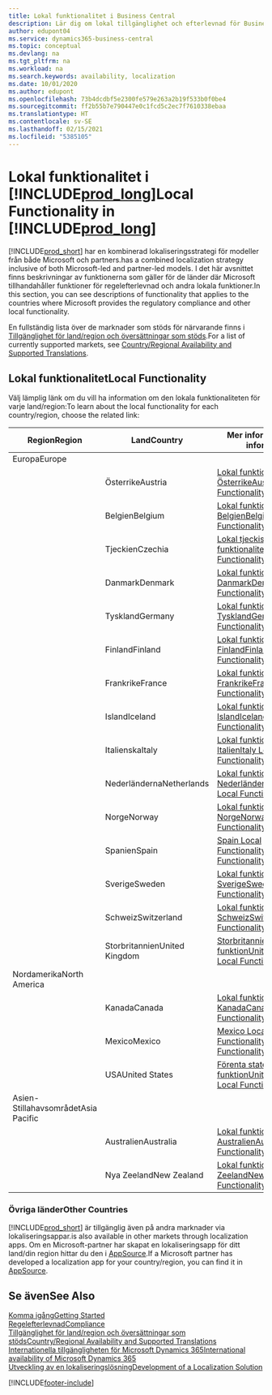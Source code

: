 ```yaml
---
title: Lokal funktionalitet i Business Central
description: Lär dig om lokal tillgänglighet och efterlevnad för Business Central för de länder där Microsoft tillhandahåller den lokala funktionaliteten.
author: edupont04
ms.service: dynamics365-business-central
ms.topic: conceptual
ms.devlang: na
ms.tgt_pltfrm: na
ms.workload: na
ms.search.keywords: availability, localization
ms.date: 10/01/2020
ms.author: edupont
ms.openlocfilehash: 73b4dcdbf5e2300fe579e263a2b19f533b0f0be4
ms.sourcegitcommit: ff2b55b7e790447e0c1fcd5c2ec7f7610338ebaa
ms.translationtype: HT
ms.contentlocale: sv-SE
ms.lasthandoff: 02/15/2021
ms.locfileid: "5385105"
---
```

# <a name="local-functionality-in-prod_long"></a><span data-ttu-id="dd939-103">Lokal funktionalitet i [!INCLUDE[prod_long](includes/prod_long.md)]</span><span class="sxs-lookup"><span data-stu-id="dd939-103">Local Functionality in [!INCLUDE[prod_long](includes/prod_long.md)]</span></span>

[!INCLUDE[prod_short](includes/prod_short.md)] <span data-ttu-id="dd939-104">har en kombinerad lokaliseringsstrategi för modeller från både Microsoft och partners.</span><span class="sxs-lookup"><span data-stu-id="dd939-104">has a combined localization strategy inclusive of both Microsoft-led and partner-led models.</span></span> <span data-ttu-id="dd939-105">I det här avsnittet finns beskrivningar av funktionerna som gäller för de länder där Microsoft tillhandahåller funktioner för regelefterlevnad och andra lokala funktioner.</span><span class="sxs-lookup"><span data-stu-id="dd939-105">In this section, you can see descriptions of functionality that applies to the countries where Microsoft provides the regulatory compliance and other local functionality.</span></span>  

<span data-ttu-id="dd939-106">En fullständig lista över de marknader som stöds för närvarande finns i [Tillgänglighet för land/region och översättningar som stöds](/dynamics365/business-central/dev-itpro/compliance/apptest-countries-and-translations?toc=/dynamics365/business-central/toc.json).</span><span class="sxs-lookup"><span data-stu-id="dd939-106">For a list of currently supported markets, see [Country/Regional Availability and Supported Translations](/dynamics365/business-central/dev-itpro/compliance/apptest-countries-and-translations?toc=/dynamics365/business-central/toc.json).</span></span>  

## <a name="local-functionality"></a><span data-ttu-id="dd939-107">Lokal funktionalitet</span><span class="sxs-lookup"><span data-stu-id="dd939-107">Local Functionality</span></span>

<span data-ttu-id="dd939-108">Välj lämplig länk om du vill ha information om den lokala funktionaliteten för varje land/region:</span><span class="sxs-lookup"><span data-stu-id="dd939-108">To learn about the local functionality for each country/region, choose the related link:</span></span>

| <span data-ttu-id="dd939-109">Region</span><span class="sxs-lookup"><span data-stu-id="dd939-109">Region</span></span> | <span data-ttu-id="dd939-110">Land</span><span class="sxs-lookup"><span data-stu-id="dd939-110">Country</span></span> | <span data-ttu-id="dd939-111">Mer information</span><span class="sxs-lookup"><span data-stu-id="dd939-111">More information</span></span> |
| --- | --- |--- |
| <span data-ttu-id="dd939-112">Europa</span><span class="sxs-lookup"><span data-stu-id="dd939-112">Europe</span></span> |  | |
|        | <span data-ttu-id="dd939-113">Österrike</span><span class="sxs-lookup"><span data-stu-id="dd939-113">Austria</span></span> | [<span data-ttu-id="dd939-114">Lokal funktionalitet för Österrike</span><span class="sxs-lookup"><span data-stu-id="dd939-114">Austria Local Functionality</span></span>](localfunctionality/austria/austria-local-functionality.md) |
|        | <span data-ttu-id="dd939-115">Belgien</span><span class="sxs-lookup"><span data-stu-id="dd939-115">Belgium</span></span> | [<span data-ttu-id="dd939-116">Lokal funktionalitet för Belgien</span><span class="sxs-lookup"><span data-stu-id="dd939-116">Belgium Local Functionality</span></span>](localfunctionality/belgium/belgium-local-functionality.md) |
|        | <span data-ttu-id="dd939-117">Tjeckien</span><span class="sxs-lookup"><span data-stu-id="dd939-117">Czechia</span></span> | [<span data-ttu-id="dd939-118">Lokal tjeckisk funktionalitet</span><span class="sxs-lookup"><span data-stu-id="dd939-118">Czech Local Functionality</span></span>](localfunctionality/czech/czech-local-functionality.md) |
|        | <span data-ttu-id="dd939-119">Danmark</span><span class="sxs-lookup"><span data-stu-id="dd939-119">Denmark</span></span> | [<span data-ttu-id="dd939-120">Lokal funktionalitet för Danmark</span><span class="sxs-lookup"><span data-stu-id="dd939-120">Denmark Local Functionality</span></span>](localfunctionality/denmark/denmark-local-functionality.md) |
|        | <span data-ttu-id="dd939-121">Tyskland</span><span class="sxs-lookup"><span data-stu-id="dd939-121">Germany</span></span> | [<span data-ttu-id="dd939-122">Lokal funktionalitet för Tyskland</span><span class="sxs-lookup"><span data-stu-id="dd939-122">Germany Local Functionality</span></span>](localfunctionality/germany/germany-local-functionality.md) |
|        | <span data-ttu-id="dd939-123">Finland</span><span class="sxs-lookup"><span data-stu-id="dd939-123">Finland</span></span> | [<span data-ttu-id="dd939-124">Lokal funktionalitet för Finland</span><span class="sxs-lookup"><span data-stu-id="dd939-124">Finland Local Functionality</span></span>](localfunctionality/finland/finland-local-functionality.md) |
|        | <span data-ttu-id="dd939-125">Frankrike</span><span class="sxs-lookup"><span data-stu-id="dd939-125">France</span></span> | [<span data-ttu-id="dd939-126">Lokal funktionalitet för Frankrike</span><span class="sxs-lookup"><span data-stu-id="dd939-126">France Local Functionality</span></span>](localfunctionality/france/france-local-functionality.md) |
|        | <span data-ttu-id="dd939-127">Island</span><span class="sxs-lookup"><span data-stu-id="dd939-127">Iceland</span></span> | [<span data-ttu-id="dd939-128">Lokal funktionalitet för Island</span><span class="sxs-lookup"><span data-stu-id="dd939-128">Iceland Local Functionality</span></span>](localfunctionality/iceland/iceland-local-functionality.md) |
|        | <span data-ttu-id="dd939-129">Italienska</span><span class="sxs-lookup"><span data-stu-id="dd939-129">Italy</span></span> | [<span data-ttu-id="dd939-130">Lokal funktionalitet för Italien</span><span class="sxs-lookup"><span data-stu-id="dd939-130">Italy Local Functionality</span></span>](localfunctionality/italy/italy-local-functionality.md) |
|        | <span data-ttu-id="dd939-131">Nederländerna</span><span class="sxs-lookup"><span data-stu-id="dd939-131">Netherlands</span></span> | [<span data-ttu-id="dd939-132">Lokal funktionalitet för Nederländerna</span><span class="sxs-lookup"><span data-stu-id="dd939-132">Netherlands Local Functionality</span></span>](localfunctionality/netherlands/netherlands-local-functionality.md) |
|        | <span data-ttu-id="dd939-133">Norge</span><span class="sxs-lookup"><span data-stu-id="dd939-133">Norway</span></span> | [<span data-ttu-id="dd939-134">Lokal funktionalitet för Norge</span><span class="sxs-lookup"><span data-stu-id="dd939-134">Norway Local Functionality</span></span>](localfunctionality/norway/norway-local-functionality.md) |
|        | <span data-ttu-id="dd939-135">Spanien</span><span class="sxs-lookup"><span data-stu-id="dd939-135">Spain</span></span> | [<span data-ttu-id="dd939-136">Spain Local Functionality</span><span class="sxs-lookup"><span data-stu-id="dd939-136">Spain Local Functionality</span></span>](localfunctionality/spain/spain-local-functionality.md) |
|        | <span data-ttu-id="dd939-137">Sverige</span><span class="sxs-lookup"><span data-stu-id="dd939-137">Sweden</span></span> | [<span data-ttu-id="dd939-138">Lokal funktionalitet för Sverige</span><span class="sxs-lookup"><span data-stu-id="dd939-138">Sweden Local Functionality</span></span>](localfunctionality/sweden/sweden-local-functionality.md) |
|        | <span data-ttu-id="dd939-139">Schweiz</span><span class="sxs-lookup"><span data-stu-id="dd939-139">Switzerland</span></span> | [<span data-ttu-id="dd939-140">Lokal funktionalitet för Schweiz</span><span class="sxs-lookup"><span data-stu-id="dd939-140">Switzerland Local Functionality</span></span>](localfunctionality/switzerland/switzerland-local-functionality.md) |
|        | <span data-ttu-id="dd939-141">Storbritannien</span><span class="sxs-lookup"><span data-stu-id="dd939-141">United Kingdom</span></span> | [<span data-ttu-id="dd939-142">Storbritannien, lokal funktion</span><span class="sxs-lookup"><span data-stu-id="dd939-142">United Kingdom Local Functionality</span></span>](localfunctionality/unitedkingdom/united-kingdom-local-functionality.md) |
| <span data-ttu-id="dd939-143">Nordamerika</span><span class="sxs-lookup"><span data-stu-id="dd939-143">North America</span></span> |       |  |
|        | <span data-ttu-id="dd939-144">Kanada</span><span class="sxs-lookup"><span data-stu-id="dd939-144">Canada</span></span>|[<span data-ttu-id="dd939-145">Lokal funktionalitet för Kanada</span><span class="sxs-lookup"><span data-stu-id="dd939-145">Canada Local Functionality</span></span>](localfunctionality/canada/canada-local-functionality.md) |
|        | <span data-ttu-id="dd939-146">Mexico</span><span class="sxs-lookup"><span data-stu-id="dd939-146">Mexico</span></span> | [<span data-ttu-id="dd939-147">Mexico Local Functionality</span><span class="sxs-lookup"><span data-stu-id="dd939-147">Mexico Local Functionality</span></span>](localfunctionality/mexico/mexico-local-functionality.md) |
|        | <span data-ttu-id="dd939-148">USA</span><span class="sxs-lookup"><span data-stu-id="dd939-148">United States</span></span>|[<span data-ttu-id="dd939-149">Förenta staterna: lokal funktion</span><span class="sxs-lookup"><span data-stu-id="dd939-149">United States Local Functionality</span></span>](localfunctionality/unitedstates/united-states-local-functionality.md) |
| <span data-ttu-id="dd939-150">Asien-Stillahavsområdet</span><span class="sxs-lookup"><span data-stu-id="dd939-150">Asia Pacific</span></span> |       |  |
|        | <span data-ttu-id="dd939-151">Australien</span><span class="sxs-lookup"><span data-stu-id="dd939-151">Australia</span></span> | [<span data-ttu-id="dd939-152">Lokal funktionalitet för Australien</span><span class="sxs-lookup"><span data-stu-id="dd939-152">Australia Local Functionality</span></span>](localfunctionality/australia/australia-local-functionality.md) |
|        | <span data-ttu-id="dd939-153">Nya Zeeland</span><span class="sxs-lookup"><span data-stu-id="dd939-153">New Zealand</span></span> | [<span data-ttu-id="dd939-154">Lokal funktionalitet för Nya Zeeland</span><span class="sxs-lookup"><span data-stu-id="dd939-154">New Zealand Local Functionality</span></span>](localfunctionality/newzealand/new-zealand-local-functionality.md) |

### <a name="other-countries"></a><span data-ttu-id="dd939-155">Övriga länder</span><span class="sxs-lookup"><span data-stu-id="dd939-155">Other Countries</span></span>

[!INCLUDE[prod_short](includes/prod_short.md)] <span data-ttu-id="dd939-156">är tillgänglig även på andra marknader via lokaliseringsappar.</span><span class="sxs-lookup"><span data-stu-id="dd939-156">is also available in other markets through localization apps.</span></span> <span data-ttu-id="dd939-157">Om en Microsoft-partner har skapat en lokaliseringsapp för ditt land/din region hittar du den i [AppSource](https://go.microsoft.com/fwlink/?linkid=2081646).</span><span class="sxs-lookup"><span data-stu-id="dd939-157">If a Microsoft partner has developed a localization app for your country/region, you can find it in [AppSource](https://go.microsoft.com/fwlink/?linkid=2081646).</span></span>

## <a name="see-also"></a><span data-ttu-id="dd939-158">Se även</span><span class="sxs-lookup"><span data-stu-id="dd939-158">See Also</span></span>

[<span data-ttu-id="dd939-159">Komma igång</span><span class="sxs-lookup"><span data-stu-id="dd939-159">Getting Started</span></span>](product-get-started.md)  
[<span data-ttu-id="dd939-160">Regelefterlevnad</span><span class="sxs-lookup"><span data-stu-id="dd939-160">Compliance</span></span>](compliance/compliance-overview.md)  
[<span data-ttu-id="dd939-161">Tillgänglighet för land/region och översättningar som stöds</span><span class="sxs-lookup"><span data-stu-id="dd939-161">Country/Regional Availability and Supported Translations</span></span>](/dynamics365/business-central/dev-itpro/compliance/apptest-countries-and-translations?toc=/dynamics365/business-central/toc.json)  
[<span data-ttu-id="dd939-162">Internationella tillgängligheten för Microsoft Dynamics 365</span><span class="sxs-lookup"><span data-stu-id="dd939-162">International availability of Microsoft Dynamics 365</span></span>](/dynamics365/get-started/availability)  
[<span data-ttu-id="dd939-163">Utveckling av en lokaliseringslösning</span><span class="sxs-lookup"><span data-stu-id="dd939-163">Development of a Localization Solution</span></span>](/dynamics365/business-central/dev-itpro/developer/readiness/readiness-develop-localization)  


[!INCLUDE[footer-include](includes/footer-banner.md)]